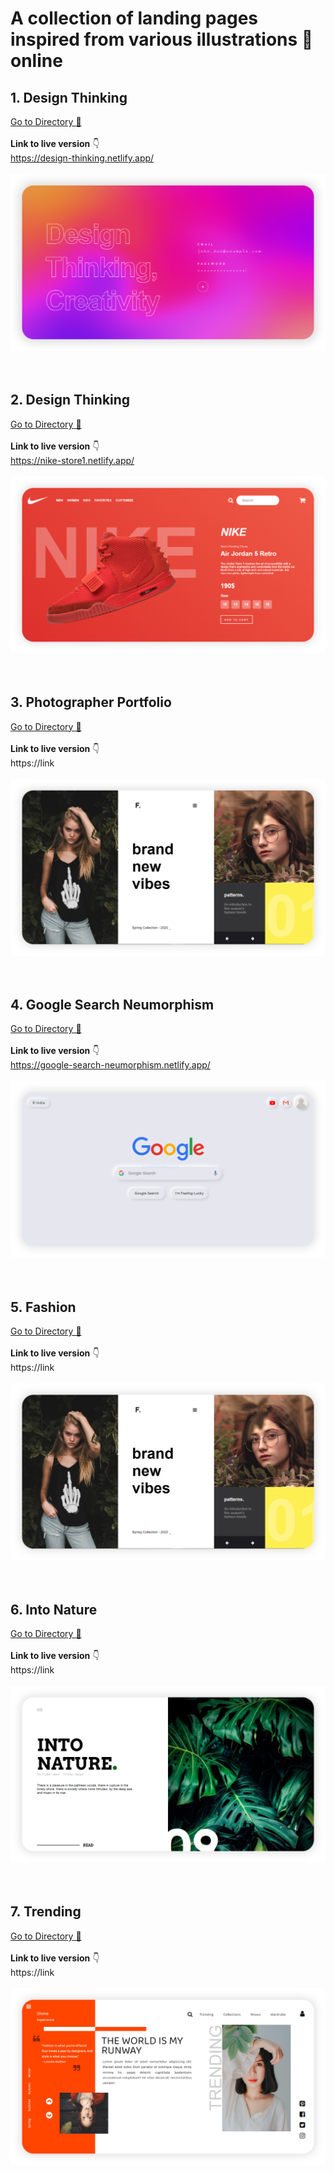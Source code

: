 # A collection of landing pages inspired from various illustrations 🌈 online

## 1. **Design Thinking** <br>

[ Go to Directory 📂](https://github.com/pulkit-jasti/website-landing-page-projects/tree/master/Design-Thinking) <br><br>
**Link to live version** 👇 <br>
https://design-thinking.netlify.app/ <br><br>
![](Design-Thinking/images/screenshot.PNG)
<br><br><br>

## 2. **Design Thinking** <br>

[Go to Directory 📂](https://github.com/pulkit-jasti/website-landing-page-projects/tree/master/Nike-Store) <br><br>
**Link to live version** 👇 <br>
https://nike-store1.netlify.app/ <br><br>
![](Nike-Store/images/screenshot.PNG)
<br><br><br>

## 3. **Photographer Portfolio** <br>

[ Go to Directory 📂](https://github.com/pulkit-jasti/website-landing-page-projects/tree/master/Photographer-Portfolio) <br><br>
**Link to live version** 👇 <br>
https://link <br><br>
![](Fashion/images/screenshot.PNG)
<br><br><br>

## 4. **Google Search Neumorphism** <br>

[ Go to Directory 📂](https://github.com/pulkit-jasti/website-landing-page-projects/tree/master/Google-Search-Neumorphism) <br><br>
**Link to live version** 👇 <br>
https://google-search-neumorphism.netlify.app/ <br><br>
![](Google-Search-Neumorphism/images/screenshot.PNG)
<br><br><br>

## 5. **Fashion** <br>

[ Go to Directory 📂](https://github.com/pulkit-jasti/website-landing-page-projects/tree/master/Fashion) <br><br>
**Link to live version** 👇 <br>
https://link <br><br>
![](Fashion/images/screenshot.PNG)
<br><br><br>


## 6.  **Into Nature** <br>
[ Go to Directory 📂](https://github.com/pulkit-jasti/website-landing-page-projects/tree/master/Into-Nature) <br><br>
**Link to live version** 👇 <br>
https://link <br><br>
![](Into-Nature/images/screenshot.PNG)
<br><br><br>


## 7.  **Trending** <br>
[ Go to Directory 📂]([https://link](https://github.com/pulkit-jasti/website-landing-page-projects/tree/master/Trending)) <br><br>
**Link to live version** 👇 <br>
https://link <br><br>
![](Trending/images/screenshot.PNG)
<br><br><br>